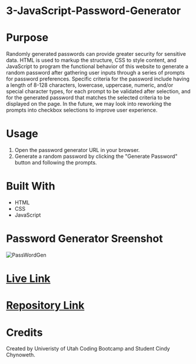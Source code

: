 # 3-JavaScript-Password-Generator


# Purpose
Randomly generated passwords can provide greater security for sensitive data. HTML is used to markup the structure, CSS to style content, and JavaScript to program the functional behavior of this website to generate a random password after gathering user inputs through a series of prompts for password preferences. Specific criteria for the password include having a length of 8-128 characters, lowercase, uppercase, numeric, and/or special character types, for each prompt to be validated after selection, and for the generated password that matches the selected criteria to be displayed on the page. In the future, we may look into reworking the prompts into checkbox selections to improve user experience.

# Usage
1. Open the password generator URL in your browser.
2. Generate a random password by clicking the "Generate Password" button and following the prompts.

# Built With
* HTML
* CSS
* JavaScript

# Password Generator Sreenshot
![PassWordGen](https://user-images.githubusercontent.com/105569378/196015238-de9fa9d7-fc30-4858-b03d-2540f0566043.png)

# [Live Link](https://cinderbeast.github.io/3-JavaScript-Password-Generator/)

# [Repository Link](https://github.com/Cinderbeast/3-JavaScript-Password-Generator)

# Credits
Created by Univeristy of Utah Coding Bootcamp and Student Cindy Chynoweth.

